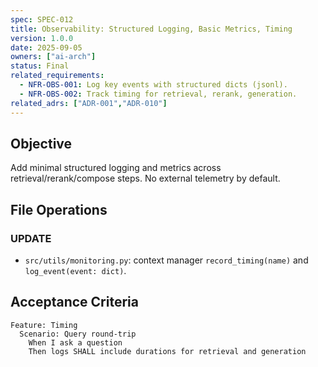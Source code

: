 ```yaml
---
spec: SPEC-012
title: Observability: Structured Logging, Basic Metrics, Timing
version: 1.0.0
date: 2025-09-05
owners: ["ai-arch"]
status: Final
related_requirements:
  - NFR-OBS-001: Log key events with structured dicts (jsonl).
  - NFR-OBS-002: Track timing for retrieval, rerank, generation.
related_adrs: ["ADR-001","ADR-010"]
---
```



## Objective

Add minimal structured logging and metrics across retrieval/rerank/compose steps. No external telemetry by default.

## File Operations

### UPDATE

- `src/utils/monitoring.py`: context manager `record_timing(name)` and `log_event(event: dict)`.

## Acceptance Criteria

```gherkin
Feature: Timing
  Scenario: Query round-trip
    When I ask a question
    Then logs SHALL include durations for retrieval and generation
```
